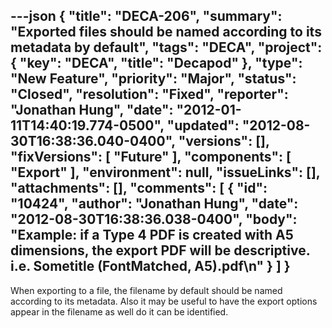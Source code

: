 ---json
{
  "title": "DECA-206",
  "summary": "Exported files should be named according to its metadata by default",
  "tags": "DECA",
  "project": {
    "key": "DECA",
    "title": "Decapod"
  },
  "type": "New Feature",
  "priority": "Major",
  "status": "Closed",
  "resolution": "Fixed",
  "reporter": "Jonathan Hung",
  "date": "2012-01-11T14:40:19.774-0500",
  "updated": "2012-08-30T16:38:36.040-0400",
  "versions": [],
  "fixVersions": [
    "Future"
  ],
  "components": [
    "Export"
  ],
  "environment": null,
  "issueLinks": [],
  "attachments": [],
  "comments": [
    {
      "id": "10424",
      "author": "Jonathan Hung",
      "date": "2012-08-30T16:38:36.038-0400",
      "body": "Example: if a Type 4 PDF is created with A5 dimensions, the export PDF will be descriptive. i.e. Sometitle (FontMatched, A5).pdf\n"
    }
  ]
}
---
When exporting to a file, the filename by default should be named according to its metadata. Also it may be useful to have the export options appear in the filename as well do it can be identified.

        